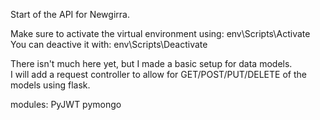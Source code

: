 Start of the API for Newgirra.<br />

Make sure to activate the virtual environment using: env\Scripts\Activate<br />
You can deactive it with: env\Scripts\Deactivate<br />

There isn't much here yet, but I made a basic setup for data models.<br />
I will add a request controller to allow for GET/POST/PUT/DELETE of the models using flask.<br />

modules:
PyJWT
pymongo
